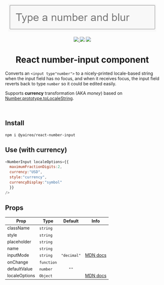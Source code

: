<p align="center">
  <a href='https://yaireo.github.io/react-number-input/'>
    <img src="./demo.gif?sanitize=true" alt="converts input type number to locale string and back"/>
  </a>
<p>


<p align="center">
  <a href='https://www.npmjs.com/package/@yaireo/react-number-input'>
      <img src="https://badgen.net/npm/v/@yaireo/react-number-input" />
  </a>
  <img src="https://badgen.net/bundlephobia/minzip/@yaireo/react-number-input" />
  <img src="https://badgen.net/npm/dw/@yaireo/react-number-input" />
</p>

<h1 align="center">
  React number-input component
</h1>

Converts an `<input type"number">` to a nicely-printed locale-based string when the input field
has no focus, and when it receives focus, the input field reverts back to type `number` so it could be edited easily.

Supports **currency** transformation (AKA *money*) based on [Number.prototype.toLocaleString](https://stackoverflow.com/a/54534797/104380).


<br>

## Install

    npm i @yaireo/react-number-input

## Use (with currency)

```js
<NumberInput localeOptions={{
  maximumFractionDigits:2,
  currency:"USD",
  style:"currency",
  currencyDisplay:"symbol"
  }}
/>
```


## Props

Prop                    | Type                      | Default     | Info
----------------------- | ------------------------- |:-----------:| -------------------------------------------------
className               | `string`                  |             |
style                   | `string`                  |             |
placeholder             | `string`                  |             |
name                    | `string`                  |             |
inputMode               | `string`                  |`"decimal"`  | [MDN docs](https://developer.mozilla.org/en-US/docs/Web/HTML/Global_attributes/inputmode)
onChange                | `function`                |             |
defaultValue            | `number`                  | `""`        |
localeOptions           | `Object`                  |             | [MDN docs](https://developer.mozilla.org/en-US/docs/Web/JavaScript/Reference/Global_Objects/Intl/NumberFormat/NumberFormat)